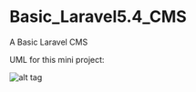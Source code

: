 # Basic_Laravel5.4_CMS
A Basic Laravel CMS

UML for this mini project:

![alt tag](https://github.com/OthmaneBlial/Basic_Laravel5.4_CMS/blob/master/BASIC%20LARAVEL%205.4%20CMS/UML.png)
